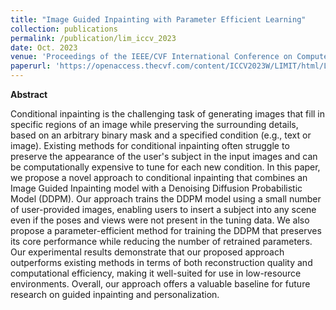 ```yaml
---
title: "Image Guided Inpainting with Parameter Efficient Learning"
collection: publications
permalink: /publication/lim_iccv_2023
date: Oct. 2023
venue: 'Proceedings of the IEEE/CVF International Conference on Computer Vision (ICCV) Workshops, 2023'
paperurl: 'https://openaccess.thecvf.com/content/ICCV2023W/LIMIT/html/Lim_Image_Guided_Inpainting_with_Parameter_Efficient_Learning_ICCVW_2023_paper.html'
---
```


**Abstract**

Conditional inpainting is the challenging task of generating images that fill in specific regions of an image while preserving the surrounding details, based on an arbitrary binary mask and a specified condition (e.g., text or image). Existing methods for conditional inpainting often struggle to preserve the appearance of the user's subject in the input images and can be computationally expensive to tune for each new condition. In this paper, we propose a novel approach to conditional inpainting that combines an Image Guided Inpainting model with a Denoising Diffusion Probabilistic Model (DDPM). Our approach trains the DDPM model using a small number of user-provided images, enabling users to insert a subject into any scene even if the poses and views were not present in the tuning data. We also propose a parameter-efficient method for training the DDPM that preserves its core performance while reducing the number of retrained parameters. Our experimental results demonstrate that our proposed approach outperforms existing methods in terms of both reconstruction quality and computational efficiency, making it well-suited for use in low-resource environments. Overall, our approach offers a valuable baseline for future research on guided inpainting and personalization.
